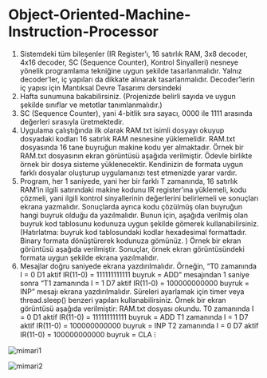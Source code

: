 # Object-Oriented-Machine-Instruction-Processor

1. Sistemdeki tüm bileşenler (IR Register’ı, 16 satırlık RAM, 3x8 decoder, 4x16 decoder, SC (Sequence Counter),
Kontrol Sinyalleri) nesneye yönelik programlama tekniğine uygun şekilde tasarlanmalıdır. Yalnız decoder’ler,
iç yapıları da dikkate alınarak tasarlanmalıdır. Decoder’lerin iç yapısı için Mantıksal Devre Tasarımı dersindeki
7. Hafta sunumuna bakabilirsiniz. (Projenizde belirli sayıda ve uygun şekilde sınıflar ve metotlar
tanımlanmalıdır.)
2. SC (Sequence Counter), yani 4-bitlik sıra sayacı, 0000 ile 1111 arasında değerleri sırasıyla üretmektedir.
3. Uygulama çalıştığında ilk olarak RAM.txt isimli dosyayı okuyup dosyadaki kodları 16 satırlık RAM nesnesine
yüklemelidir. RAM.txt dosyasında 16 tane buyruğun makine kodu yer almaktadır. Örnek bir RAM.txt
dosyasının ekran görüntüsü aşağıda verilmiştir. Ödevle birlikte örnek bir dosya sisteme yüklenecektir.
Kendinizin de formata uygun farklı dosyalar oluşturup uygulamanızı test etmenizde yarar vardır.
4. Program, her 1 saniyede, yani her bir farklı T zamanında, 16 satırlık RAM’in ilgili satırındaki makine kodunu IR
register’ına yüklemeli, kodu çözmeli, yani ilgili kontrol sinyallerinin değerlerini belirlemeli ve sonuçları ekrana
yazmalıdır. Sonuçlarda ayrıca kodu çözülmüş olan buyruğun hangi buyruk olduğu da yazılmalıdır. Bunun için,
aşağıda verilmiş olan buyruk kod tablosunu kodunuza uygun şekilde gömerek kullanabilirsiniz. (Hatırlatma:
buyruk kod tablosundaki kodlar hexadesimal formattadır. Binary formata dönüştürerek kodunuza gömünüz.
) Örnek bir ekran görüntüsü aşağıda verilmiştir. Sonuçlar, örnek ekran görüntüsündeki formata uygun şekilde
ekrana yazılmalıdır.
5. Mesajlar doğru saniyede ekrana yazdırılmalıdır. Örneğin, “T0 zamanında I = 0 D1 aktif IR(11-0) =
111111111111 buyruk = ADD” mesajından 1 saniye sonra “T1 zamanında I = 1 D7 aktif IR(11-0) =
100000000000 buyruk = INP” mesajı ekrana yazdırılmalıdır. Süreleri ayarlamak için timer veya thread.sleep()
benzeri yapıları kullanabilirsiniz.
Örnek bir ekran görüntüsü aşağıda verilmiştir:
RAM.txt dosyası okundu.
T0 zamanında I = 0 D1 aktif IR(11-0) = 111111111111 buyruk = ADD
T1 zamanında I = 1 D7 aktif IR(11-0) = 100000000000 buyruk = INP
T2 zamanında I = 0 D7 aktif IR(11-0) = 100000000000 buyruk = CLA
⁝

![mimari1](https://github.com/user-attachments/assets/f34ec2ed-f31f-4a96-8a68-3d23789b032b)

![mimari2](https://github.com/user-attachments/assets/c1626fd6-fc8f-48be-acb8-40bbf2031ea3)

